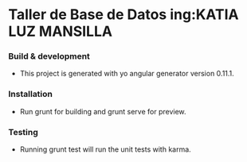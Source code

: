 Taller de Base de Datos
ing:KATIA LUZ MANSILLA
============

### Build & development

* This project is generated with yo angular generator version 0.11.1.

### Installation
* Run grunt for building and grunt serve for preview.

### Testing

* Running grunt test will run the unit tests with karma.